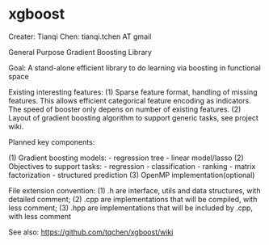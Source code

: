 xgboost
=======
Creater: Tianqi Chen: tianqi.tchen AT gmail

General Purpose Gradient Boosting Library

Goal: A stand-alone efficient library to do learning via boosting in functional space

Existing interesting features:
(1) Sparse feature format, handling of missing features. This allows efficient categorical feature encoding as indicators. The speed of booster only depens on number of existing features.
(2) Layout of gradient boosting algorithm to support generic tasks, see project wiki.


Planned key components:

(1) Gradient boosting models: 
    - regression tree
    - linear model/lasso
(2) Objectives to support tasks: 
    - regression
    - classification
    - ranking
    - matrix factorization
    - structured prediction
(3) OpenMP implementation(optional)

File extension convention: 
(1) .h are interface, utils and data structures, with detailed comment; 
(2) .cpp are implementations that will be compiled, with less comment; 
(3) .hpp are implementations that will be included by .cpp, with less comment

See also: https://github.com/tqchen/xgboost/wiki
